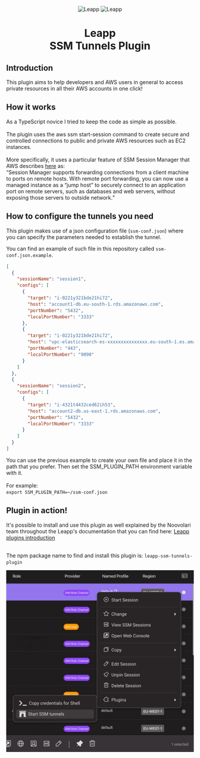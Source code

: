 <p align="center">
  <img src="https://github.com/Noovolari/leapp/blob/master/.github/images/README-1.png#gh-dark-mode-only" alt="Leapp" height="150" />
    <img src="https://github.com/Noovolari/leapp/blob/master/.github/images/README-1-dark.png#gh-light-mode-only" alt="Leapp" height="150" />
</p>

<h1 align="center">Leapp<br>SSM Tunnels Plugin</h1>

<h2>Introduction</h2>
<p>This plugin aims to help developers and AWS users in general  to access private resources in all their AWS accounts in one click!</p>

<h2>How it works</h2>
As a TypeScript novice I tried to keep the code as simple as possible.<br><br>
The plugin uses the aws ssm start-session command to create secure and controlled connections to public and private AWS resources such as EC2 instances.
<br><br>
 More specifically, it uses a particular feature of SSM Session Manager that AWS describes <a href="https://aws.amazon.com/it/about-aws/whats-new/2022/05/aws-systems-manager-support-port-forwarding-remote-hosts-using-session-manager/">here</a> as:
 <br>
<q>Session Manager supports forwarding connections from a client machine to ports on remote hosts. With remote port forwarding, you can now use a managed instance as a “jump host” to securely connect to an application port on remote servers, such as databases and web servers, without exposing those servers to outside network.</q>

<h2>How to configure the tunnels you need</h2>

This plugin makes use of a json configuration file (`ssm-conf.json`) where you can specify the parameters needed to establish the tunnel.

You can find an example of such file in this repository called `ssm-conf.json.example`.

```json
[
  {
    "sessionName": "session1",
    "configs": [
      {
        "target": "i-0221y321bde21hi72",
        "host": "account1-db.eu-south-1.rds.amazonaws.com",
        "portNumber": "5432",
        "localPortNumber": "3333"
      },
      {
        "target": "i-0221y321bde21hi72",
        "host": "vpc-elasticsearch-es-xxxxxxxxxxxxxxx.eu-south-1.es.amazonaws.com",
        "portNumber": "443",
        "localPortNumber": "9090"
      }
    ] 
  },
  {
    "sessionName": "session2",
    "configs": [
      {
        "target": "i-4321t4432ced62ih53",
        "host": "account2-db.us-east-1.rds.amazonaws.com",
        "portNumber": "5432",
        "localPortNumber": "3333"
      }
    ] 
  }
]
```

You can use the previous example to create your own file and place it in the path that you prefer. Then set the SSM_PLUGIN_PATH environment variable with it.<br><br>
For example:<br>
`export SSM_PLUGIN_PATH=~/ssm-conf.json`

<h2>Plugin in action!</h2>
It's possible to install and use this plugin as well explained by the Noovolari team throughout the Leapp's documentation that you can find here:
<a href="https://docs.leapp.cloud/0.16.2/plugins/plugins-introduction/">Leapp plugins introduction</a><br><br>

The npm package name to find and install this plugin is: `leapp-ssm-tunnels-plugin`

<img src="how_to_use.jpg">